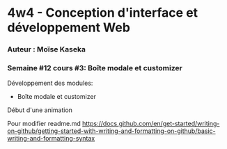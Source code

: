 # 4w4 - Conception d'interface et développement Web
### Auteur : Moïse Kaseka
### Semaine #12 cours #3: Boîte modale et customizer

Développement des modules:
 - Boîte modale et customizer


 Début d'une animation

Pour modifier readme.md
https://docs.github.com/en/get-started/writing-on-github/getting-started-with-writing-and-formatting-on-github/basic-writing-and-formatting-syntax